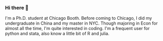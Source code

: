 ### Hi there 👋
I'm a Ph.D. student at Chicago Booth. Before coming to Chicago, I did my undergraduate in China and my master in NYC. 
Though majoring in Econ for almost all the time, I'm quite interested in coding. I'm a frequent user for python and stata, also know a little bit of R and julia. 

